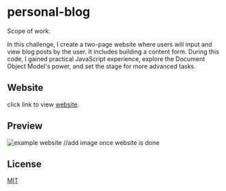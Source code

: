 # personal-blog

Scope of work:

In this challenge, I create a two-page website where users will input and view blog posts by the user. It includes building a content form.
During this code, I gained practical JavaScript experience, explore the Document Object Model's power, and set the stage for more advanced tasks.

## Website

click link to view [website](https://github.com/Ejacosta86/personal-blog).



## Preview

![example website]() //add image once website is done



## License

[MIT](https://choosealicense.com/licenses/mit/)